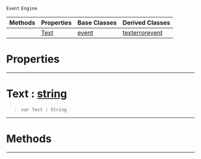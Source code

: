  `Event` `Engine`



|Methods|Properties|Base Classes|Derived Classes|
|---|---|---|---|
| |[ Text](https://github.com/zeroengineteam/ZeroDocs/blob/master/code_reference/class_reference/textevent.markdown#text-zero-engine-documen)|[event](https://github.com/zeroengineteam/ZeroDocs/blob/master/code_reference/class_reference/event.markdown)|[texterrorevent](https://github.com/zeroengineteam/ZeroDocs/blob/master/code_reference/class_reference/texterrorevent.markdown)|


 #  Properties


---  
 #  Text : [string](https://github.com/zeroengineteam/ZeroDocs/blob/master/code_reference/nada_base_types/string.markdown)

> 
> ``` lang=cpp, name=Nada
> var Text : String


---  
 #  Methods


---  
 

 